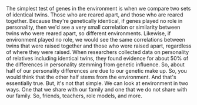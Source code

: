 The simplest test of genes in the environment is when we compare two sets of
identical twins. Those who are reared apart, and those who are reared together.
Because they're genetically identical, if genes played no role in personality,
then we'd see a very small correlation or similarity between twins who were
reared apart, so different environments. Likewise, if environment played no
role, we would see the same correlations between twins that were raised
together and those who were raised apart, regardless of where they were raised.
When researchers collected data on personality of relatives including identical
twins, they found evidence for about 50% of the differences in personality
stemming from genetic influence. So, about half of our personality differences
are due to our genetic make up. So, you would think that the other half stems
from the environment. And that's essentially true. But, it's not that simple.
We can look at environment in two ways. One that we share with our family and
one that we do not share with our family. So, friends, teachers, role models,
and more.
